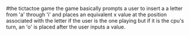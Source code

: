 #the tictactoe game 
the game basically prompts a user to insert a a letter from 'a' through 'i' and places an equivalent x value at the position associated with the letter if the user is the one playing
but if it is the cpu's turn, an 'o' is placed after the user inputs a value. 
